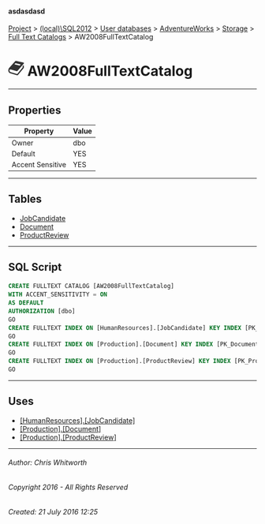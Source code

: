 #### asdasdasd

[Project](../../../../../index.md) > [(local)\\SQL2012](../../../../index.md) > [User databases](../../../index.md) > [AdventureWorks](../../index.md) > [Storage](../index.md) > [Full Text Catalogs](Full_Text_Catalogs.md) > AW2008FullTextCatalog

# ![Full Text Catalogs](../../../../../Images/FullTextCatalog32.png) AW2008FullTextCatalog

---

## <a name="#properties"></a>Properties

| Property | Value |
|---|---|
| Owner | dbo |
| Default | YES |
| Accent Sensitive | YES |


---

## <a name="#tables"></a>Tables

* [JobCandidate](../../Tables/JobCandidate.md)
* [Document](../../Tables/Document.md)
* [ProductReview](../../Tables/ProductReview.md)


---

## <a name="#sqlscript"></a>SQL Script

```sql
CREATE FULLTEXT CATALOG [AW2008FullTextCatalog]
WITH ACCENT_SENSITIVITY = ON
AS DEFAULT
AUTHORIZATION [dbo]
GO
CREATE FULLTEXT INDEX ON [HumanResources].[JobCandidate] KEY INDEX [PK_JobCandidate_JobCandidateID] ON [AW2008FullTextCatalog]
GO
CREATE FULLTEXT INDEX ON [Production].[Document] KEY INDEX [PK_Document_DocumentNode] ON [AW2008FullTextCatalog]
GO
CREATE FULLTEXT INDEX ON [Production].[ProductReview] KEY INDEX [PK_ProductReview_ProductReviewID] ON [AW2008FullTextCatalog]
GO

```


---

## <a name="#uses"></a>Uses

* [[HumanResources].[JobCandidate]](../../Tables/JobCandidate.md)
* [[Production].[Document]](../../Tables/Document.md)
* [[Production].[ProductReview]](../../Tables/ProductReview.md)


---

###### Author:  Chris Whitworth

###### Copyright 2016 - All Rights Reserved

###### Created: 21 July 2016 12:25

